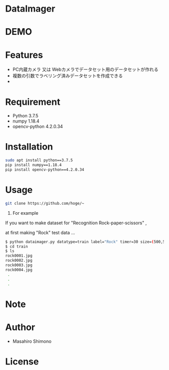 # DataImager


# DEMO


# Features
* PC内蔵カメラ 又は Webカメラでデータセット用のデータセットが作れる
* 複数の引数でラベリング済みデータセットを作成できる
* 

# Requirement
* Python        3.7.5
* numpy         1.18.4
* opencv-python 4.2.0.34

# Installation

```bash
sudo apt install python==3.7.5
pip install numpy==1.18.4
pip install opencv-python==4.2.0.34
```

# Usage
```bash
git clone https://github.com/hoge/~
```

1) For example 

If you want to make dataset for "Recognition Rock-paper-scissors" ,

at first making "Rock" test data ...
```bash
$ python dataimager.py datatype=train label="Rock" timer=30 size=(500,500) 
$ cd train
$ ls
rock0001.jpg
rock0002.jpg
rock0003.jpg
rock0004.jpg
 .
 .
 .
```

# Note

# Author

* Masahiro Shimono

# License
